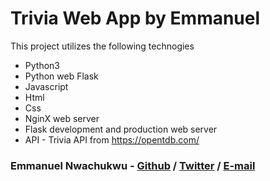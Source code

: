 # Trivia Web App by Emmanuel
This project utilizes the following technogies
- Python3
- Python web Flask
- Javascript
- Html
- Css
- NginX web server
- Flask development and production web server
- API - Trivia API from <https://opentdb.com/>

### Emmanuel Nwachukwu - [Github](https://github.com/emmanex0121) / [Twitter](https://twitter.com/PHXKHEED) / [E-mail](emmax0121@gmail.com)